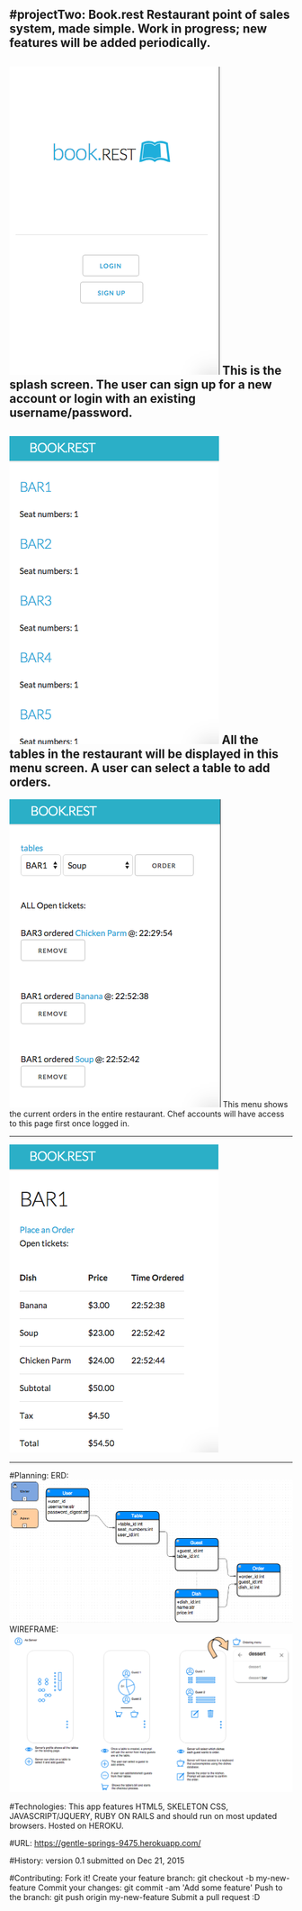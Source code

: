 #projectTwo: Book.rest
Restaurant point of sales system, made simple. Work in progress; new features will be added periodically.
---

![splash screen](app/assets/images/screenshots/Screen%20Shot%202015-12-21%20at%2022.48.55.png)
This is the splash screen. The user can sign up for a new account or login with an existing username/password.
---

![Restaurant's tables](app/assets/images/screenshots/Screen%20Shot%202015-12-21%20at%2022.49.21.png)
All the tables in the restaurant will be displayed in this menu screen. A user can select a table to
add orders.
---

![Current orders](app/assets/images/screenshots/Screen%20Shot%202015-12-21%20at%2022.51.07.png)
This menu shows the current orders in the entire restaurant. Chef accounts will have access to this page first once
logged in.

---

![Server's tables](app/assets/images/screenshots/Screen%20Shot%202015-12-21%20at%2022.49.29.png)

___

#Planning:
ERD: ![ERD](app/assets/images/screenshots/Screen%20Shot%202015-12-19%20at%2016.51.01.png)
WIREFRAME: ![WIREFRAME](app/assets/images/screenshots/Screen%20Shot%202015-12-21%20at%2022.57.25.png)

#Technologies:
This app features HTML5, SKELETON CSS, JAVASCRIPT/JQUERY, RUBY ON RAILS and should run on most updated browsers.
Hosted on HEROKU.

#URL:
https://gentle-springs-9475.herokuapp.com/

#History:
version 0.1 submitted on Dec 21, 2015

#Contributing:
Fork it!
Create your feature branch: git checkout -b my-new-feature
Commit your changes: git commit -am 'Add some feature'
Push to the branch: git push origin my-new-feature
Submit a pull request :D
